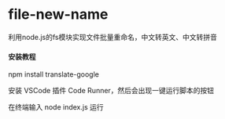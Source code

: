 # file-new-name
利用node.js的fs模块实现文件批量重命名，中文转英文、中文转拼音

#### 安装教程
npm install translate-google

安装 VSCode 插件 Code Runner，然后会出现一键运行脚本的按钮

在终端输入 node index.js 运行
